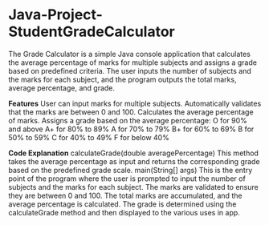 # Java-Project-StudentGradeCalculator

The Grade Calculator is a simple Java console application that calculates the average percentage of marks for multiple subjects and assigns a grade based on predefined criteria. The user inputs the number of subjects and the marks for each subject, and the program outputs the total marks, average percentage, and grade.

**Features**
User can input marks for multiple subjects.
Automatically validates that the marks are between 0 and 100.
Calculates the average percentage of marks.
Assigns a grade based on the average percentage:
O for 90% and above
A+ for 80% to 89%
A for 70% to 79%
B+ for 60% to 69%
B for 50% to 59%
C for 40% to 49%
F for below 40%

**Code Explanation** 
calculateGrade(double averagePercentage)
This method takes the average percentage as input and returns the corresponding grade based on the predefined grade scale.
main(String[] args)
This is the entry point of the program where the user is prompted to input the number of subjects and the marks for each subject.
The marks are validated to ensure they are between 0 and 100.
The total marks are accumulated, and the average percentage is calculated.
The grade is determined using the calculateGrade method and then displayed to the various uses in app.

